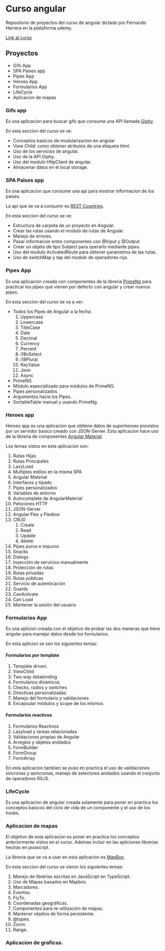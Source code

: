 # Curso angular
Repositorio de proyectos del curso de angular dictado por Fernando Herrera en la plataforma udemy.

[Link al curso](https://www.udemy.com/course/angular-fernando-herrera/)
## Proyectos
* Gifs App
* SPA Paises app
* Pipes App
* Heroes App
* Formularios App
* LifeCycle
* Aplicacion de mapas

### Gifs app
Es una aplicacion para buscar gifs que consume una API llamada [Giphy](https://giphy.com/).

En esta seccion del curso se ve:
* Conceptos basicos de modularizacion en angular
* View Child: como obtener atributos de una etiqueta html.
* Uso de los servicios de angular.
* Uso de la API Giphy.
* Uso del modulo HttpClient de angular.
* Almacenar datos en el local storage.

### SPA Paises app
Es una aplicacion que consume una api para mostrar informacion de los paises.

La api que se va a consumir es [REST Countries](https://restcountries.com/).

En esta seccion del curso se ve:

* Estructura de carpeta de un proyecto en Angular.
* Crear las rutas usando el modulo de rutas de Angular.
* Manejo de errores.
* Pasar informacion entre componentes con @Input y @Output
* Crear un objeto de tipo Subject para operarlo mediante pipes. 
* Uso del modulo ActivatedRoute para obtener parametros de las rutas.
* Uso de switchMap y tap del modulo de operadores rxjs.

### Pipes App
Es una aplicacion creada con componentes de la libreria [PrimeNg](https://www.primefaces.org/primeng/v9-lts/#/) para practicar los pipes que vienen por defecto con angular y crear nuevos pipes.

En esta seccion del curso se va a ver:

* Todos los Pipes de Angular a la fecha:
  1. Uppercase
  2. Lowercase
  3. TitleCase
  4. Date
  5. Decimal
  6. Currency
  7. Percent
  8. i18nSelect
  9. i18Plural
  10. KeyValue
  11. Json
  12. Async
* PrimeNG
* Módulo especializado para módulos de PrimeNG.
* Pipes personalizados.
* Argumentos hacia los Pipes.
* SortableTable manual y usando PrimeNg.

### Heroes app

Heroes app es una aplicacion que obtiene datos de superheroes provistos por un servidor basico creado con JSON-Server. Esta aplicacion hace uso de la libreria de componentes [Angular Material](https://material.angular.io/)


Los temas vistos en esta aplicacion son:

1. Rutas Hijas
2. Rutas Principales
3. LazyLoad
4. Multiples estilos en la misma SPA
5. Angular Material
6. Interfaces y tipado
7. Pipes personalizados
8. Variables de entorno
9. Autocomplete de AngularMaterial
10. Peticiones HTTP
11. JSON-Server
12. Angular Flex y Flexbox
13. CRUD
    1. Create
    2. Read
    3. Update
    4. delete
14. Pipes puros e impuros
15. Snacks
16. Dialogs
17. Inyección de servicios manualmente
18. Protección de rutas
19. Rutas privadas
20. Rutas públicas
21. Servicio de autenticación
22. Guards
23. CanActivate
24. Can Load
25. Mantener la sesión del usuario

### Formularios App
Es una aplicion creada con el objetivo de probar las dos maneras que tiene angular para manejar datos desde los formularios.

En esta aplicion se ven los siguientes temas:

#### Formularios por template
1. Template driven.
2. ViewChild
3. Two way databinding
4. Formularios dinámicos
5. Checks, radios y switches
6. Directivas personalizadas
7. Manejo del formulario y validaciones
8. Encapsular módulos y scope de los mismos

#### Formularios reactivos
1. Formularios Reactivos
2. Lazyload y tareas relacionadas
3. Validaciones propias de Angular
4. Arreglos y objetos anidados
5. FormBuilder
6. FormGroup
7. FormArray

En esta aplicacion tambien se puso en practica el uso de validaciones sincronas y asincronas, manejo de selectores anidados usando el conjunto de operadores RXJS.

### LifeCycle
Es una aplicacion de angular creada solamente para poner en practica los conceptos basicos del ciclo de vida de un componente y el uso de los hooks.

### Aplicacion de mapas
El objetivo de esta aplicacion es poner en practica los conceptos anteriormente vistos en el curso. Ademas incluir en las apliciones librerias hechas en javascript.

La libreria que se va a usar en esta aplicacion es [MapBox](https://www.mapbox.com/).

En esta seccion del curso se vieron los siguientes temas:
1. Manejo de librerías escritas en JavaScript en TypeScript.
2. Uso de Mapas basados en Mapbox.
3. Marcadores.
4. Eventos.
5. FlyTo.
6. Coordenadas geográficas.
7. Componentes para re-utilización de mapas.
8. Mantener objetos de forma persistente.
9. @types.
10. Zoom.
11. Range.

### Aplicacion de graficas.
